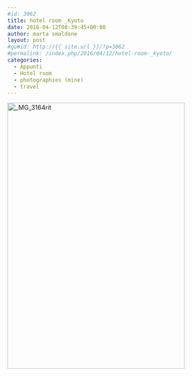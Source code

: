 ```yaml
---
#id: 3062
title: hotel room _Kyoto
date: 2016-04-12T08:39:45+00:00
author: marta smaldone
layout: post
#gu#id: http://{{ site.url }}/?p=3062
#permalink: /index.php/2016/04/12/hotel-room-_kyoto/
categories:
  - Appunti
  - Hotel room
  - photographies (mine)
  - travel
---
```

<img class="aligncenter wp-image-3069 size-full" src="{{ site.url }}/images/uploads/2016/04/MG_3164rit-1-e1468916153397.jpg" alt="_MG_3164rit" width="400" height="600" />